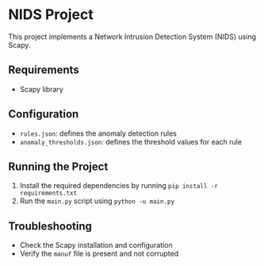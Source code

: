 # NIDS Project

This project implements a Network Intrusion Detection System (NIDS) using Scapy.

## Requirements

* Scapy library

## Configuration

* `rules.json`: defines the anomaly detection rules
* `anomaly_thresholds.json`: defines the threshold values for each rule

## Running the Project

1. Install the required dependencies by running `pip install -r requirements.txt`
2. Run the `main.py` script using `python -u main.py`

## Troubleshooting

* Check the Scapy installation and configuration
* Verify the `manuf` file is present and not corrupted